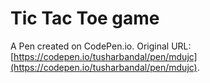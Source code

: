 # Tic Tac Toe game

A Pen created on CodePen.io. Original URL: [https://codepen.io/tusharbandal/pen/mdujc](https://codepen.io/tusharbandal/pen/mdujc).


